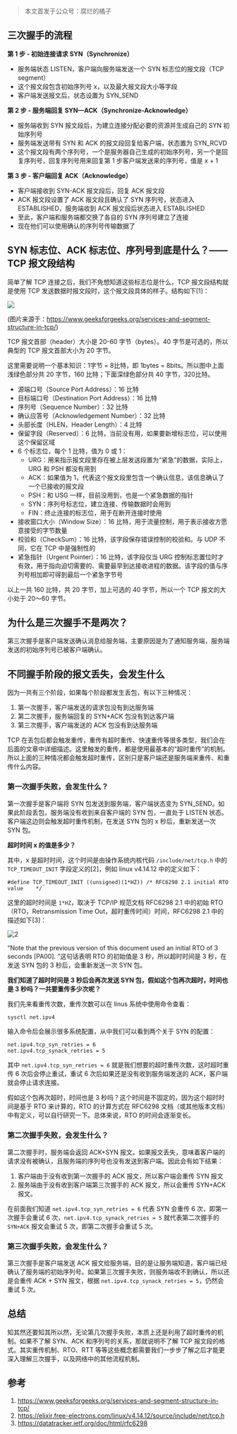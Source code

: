 > 本文首发于公众号：腐烂的橘子

## 三次握手的流程

**第 1 步 - 初始连接请求 SYN（Synchronize）**

- 服务端状态 LISTEN，客户端向服务端发送一个 SYN 标志位的报文段（TCP segment）
- 这个报文段包含初始序列号 x，以及最大报文段大小等字段
- 客户端发送报文后，状态设置为 SYN_SEND

**第 2 步 - 服务端回复 SYN—ACK（Synchronize-Acknowledge）**

- 服务端收到 SYN 报文段后，为建立连接分配必要的资源并生成自己的 SYN 初始序列号
- 服务端发送带有 SYN 和 ACK 的报文段回复给客户端，状态置为 SYN_RCVD
- 这个报文段有两个序列号，一个是服务器自己生成的初始序列号，另一个是回复序列号，回复序列号用来回复第 1 步客户端发送来的序列号，值是 x + 1

**第 3 步 - 客户端回复 ACK（Acknowledge）**

- 客户端接收到 SYN-ACK 报文段后，回复 ACK 报文段
- ACK 报文段设置了 ACK 报文段且确认了 SYN 序列号，状态进入 ESTABLISHED，服务端收到 ACK 报文段后状态进入 ESTABLISHED
- 至此，客户端和服务端都交换了各自的 SYN 序列号建立了连接
- 现在他们可以使用确认的序列号传输数据了

## SYN 标志位、ACK 标志位、序列号到底是什么？——TCP 报文段结构

简单了解 TCP 连接之后，我们不免想知道这些标志位是什么，TCP 报文段结构就是使用 TCP 发送数据时报文段时，这个报文段具体的样子。结构如下[1]：

![](../images/TCPSegmentHeader-1.png)

(图片来源于：https://www.geeksforgeeks.org/services-and-segment-structure-in-tcp/)

TCP 报文首部（header）大小是 20-60 字节（bytes）。40 字节是可选的，所以典型的 TCP 报文首部大小为 20 字节。

这里需要说明一个基本知识：1字节 = 8比特，即 1bytes = 8bits。所以图中上面浅绿色部分共 20 字节，160 比特；下面深绿色部分共 40 字节，320比特。

- 源端口号（Source Port Address）：16 比特
- 目标端口号（Destination Port Address）：16 比特
- 序列号（Sequence Number）：32 比特
- 确认应答号（Acknowledgement Number）：32 比特
- 头部长度（HLEN，Header Length）：4 比特
- 保留字段（Reserved）：6 比特，当前没有用，如果要新增标志位，可以使用这个保留区域
- 6 个标志位，每个 1 比特，值为 0 或 1：
    - URG：用来指示报文段里存在被上层发送段置为“紧急”的数据，实际上，URG 和 PSH 都没有用到
    - ACK：如果值为 1，代表这个报文段里包含一个确认信息，该信息确认了一个已接收的报文段
    - PSH：和 USG 一样，目前没用到，也是一个紧急数据的指针
    - SYN：序列号标志位，建立连接、传输数据时会用到
    - FIN：终止连接的标志位，用于在断开连接时使用
- 接收窗口大小（Window Size）：16 比特，用于流量控制，用于表示接收方愿意接受的字节数量
- 校验和（CheckSum）：16 比特，该字段保存错误控制的校验和。与 UDP 不同，它在 TCP 中是强制性的
- 紧急指针（Urgent Pointer）：16 比特，该字段仅当 URG 控制标志置位时才有效，用于指向迫切需要的、需要最早到达接收进程的数据。该字段的值与序列号相加即可得到最后一个紧急字节号

以上一共 160 比特，共 20 字节，加上可选的 40 字节，所以一个 TCP 报文的大小处于 20～60 字节。

## 为什么是三次握手不是两次？

第三次握手是客户端发送确认消息给服务端，主要原因是为了通知服务端，服务端发送的初始序列号已被客户端确认。

## 不同握手阶段的报文丢失，会发生什么

因为一共有三个阶段，如果每个阶段都发生丢包，有以下三种情况：

1. 第一次握手，客户端发送的请求包没有到达服务端
2. 第二次握手，服务端回复的 SYN+ACK 包没有到达客户端
3. 第三次握手，客户端发送的 ACK 包没有到达服务端

TCP 在丢包后都会触发重传，重传有超时重传、快速重传等很多类型，我们会在后面的文章中详细描述。这里触发的重传，都是使用最基本的“超时重传”的机制。所以上面的三种情况都会触发超时重传，区别只是客户端还是服务端来重传、和重传什么内容。

### 第一次握手失败，会发生什么？

第一次握手是客户端将 SYN 包发送到服务端，客户端状态变为 SYN_SEND。如果此阶段丢包，服务端没有收到来自客户端的 SYN 包，一直处于 LISTEN 状态。客户端这边则会触发超时重传机制，在发送 SYN 包的 x 秒后，重新发送一次 SYN 包。

**超时时间 x 的值是多少？**

其中，x 是超时时间，这个时间是由操作系统内核代码 `/include/net/tcp.h` 中的 `TCP_TIMEOUT_INIT` 字段定义的[2]，例如 linux v4.14.12 中的定义如下：

```
#define TCP_TIMEOUT_INIT ((unsigned)(1*HZ))	/* RFC6298 2.1 initial RTO value	*/
```

这里的超时时间是 `1*HZ`，取决于 TCP/IP 规范文档 RFC6298 2.1 中的初始 RTO （RTO，Retransmission Time Out，超时重传时间）时间，RFC6298 2.1 中的描述如下[3]：

![2](../images/RFC6298-2.1.png)

“Note that the previous version of this document used an initial RTO of 3 seconds [PA00]. ”这句话表明 RTO
 的初始值是 3 秒，所以超时时间是 3 秒，在发送 SYN 包的 3 秒后，会重新发送一次 SYN 包。

**我们知道了超时时间是 3 秒后会再次发送 SYN 包，假如这个包再次超时，时间也是 3 秒吗？一共要重传多少次呢？**

我们先来看重传次数，重传次数可以在 linus 系统中使用命令查看：

```bash
sysctl net.ipv4
```

输入命令后会展示很多系统配置，从中我们可以看到两个关于 SYN 的配置：

```
net.ipv4.tcp_syn_retries = 6
net.ipv4.tcp_synack_retries = 5
```

其中 `net.ipv4.tcp_syn_retries = 6` 就是我们想要的超时重传次数，这时超时重传 6 次后会停止重试，重试 6 次后如果还是没有收到服务端发送的 ACK，客户端就会停止请求连接。

假如这个包再次超时，时间也是 3 秒吗？这个时间是不固定的，因为这个超时时间是基于 RTO 来计算的，RTO 的计算方式在 RFC6298 文档（或其他版本文档）中有定义，可以自行研究一下。总体来说，RTO 的时间会逐渐变长。

### 第二次握手失败，会发生什么？

第二次握手时，服务端会返回 ACK+SYN 报文。如果报文丢失，意味着客户端的请求没有被确认，且服务端的序列号也没有发送到客户端。因此会有如下结果：

1. 客户端由于没有收到第一次握手的 ACK 报文，所以客户端会重传 SYN 报文
2. 服务端由于没有收到客户端第三次握手的 ACK 报文，所以会重传 SYN+ACK 报文。

在前面我们知道 `net.ipv4.tcp_syn_retries = 6` 代表 SYN 会重传 6 次，即第一次握手会重试 6 次，`net.ipv4.tcp_synack_retries = 5` 就代表第二次握手的 `SYN+ACK` 报文会重试 5 次，即第二次握手会重试 5 次。

### 第三次握手失败，会发生什么？

第三次握手是客户端发送 ACK 报文给服务端，目的是让服务端知道，客户端已经确认了服务端的初始序列号。如果第三次握手失败，则服务端收不到确认，所以还是会重传 ACK + SYN 报文，根据 `net.ipv4.tcp_synack_retries = 5`，仍然会重试 5 次。

## 总结

知其然还要知其所以然，无论第几次握手失败，本质上还是利用了超时重传的机制。如果不了解 SYN、ACK 和序列号的关系，那就说明不了解 TCP 报文段的格式。其实重传机制、RTO、RTT 等等这些概念都需要我们一步步了解之后才能更深入理解三次握手，以及网络中的其他流程机制。

## 参考

1. https://www.geeksforgeeks.org/services-and-segment-structure-in-tcp/
2. https://elixir.free-electrons.com/linux/v4.14.12/source/include/net/tcp.h
3. https://datatracker.ietf.org/doc/html/rfc6298
